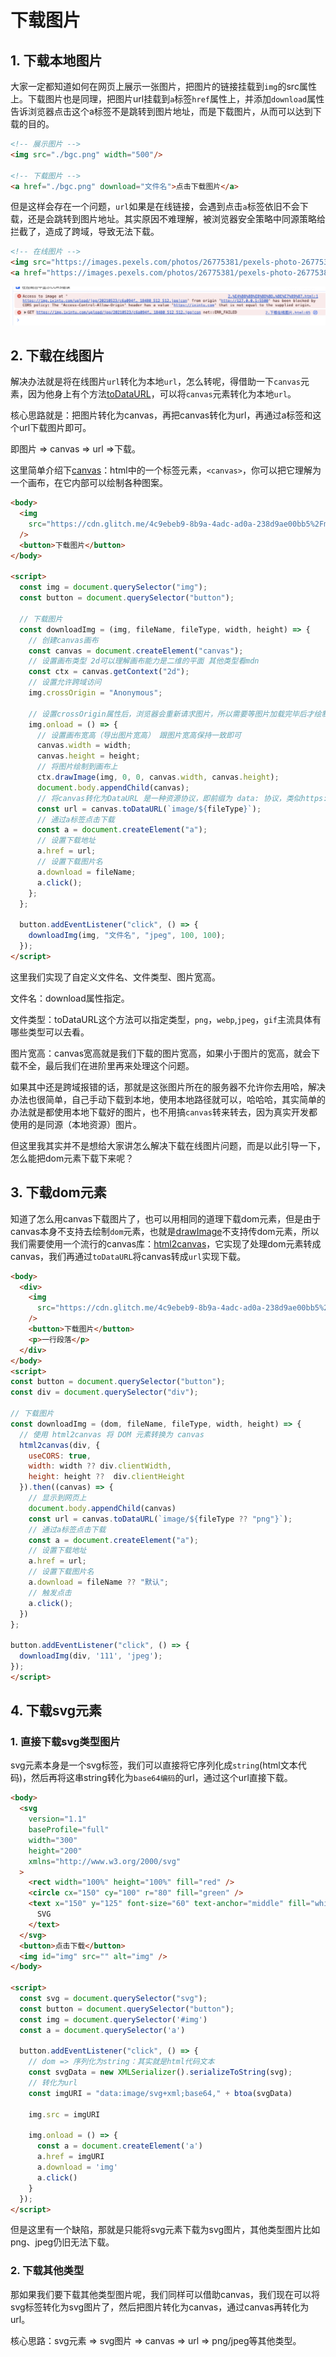 # 下载图片

## 1. 下载本地图片

大家一定都知道如何在网页上展示一张图片，把图片的链接挂载到`img`的src属性上。下载图片也是同理，把图片url挂载到`a`标签`href`属性上，并添加`download`属性告诉浏览器点击这个a标签不是跳转到图片地址，而是下载图片，从而可以达到下载的目的。

```html
<!-- 展示图片 -->
<img src="./bgc.png" width="500"/>

<!-- 下载图片 -->
<a href="./bgc.png" download="文件名">点击下载图片</a>
```
但是这样会存在一个问题，`url`如果是在线链接，会遇到点击`a`标签依旧不会下载，还是会跳转到图片地址。其实原因不难理解，被浏览器安全策略中同源策略给拦截了，造成了跨域，导致无法下载。

```html
<!-- 在线图片 -->
<img src="https://images.pexels.com/photos/26775381/pexels-photo-26775381.jpeg" width="500">
<a href="https://images.pexels.com/photos/26775381/pexels-photo-26775381.jpeg" download="文件名">点击下载图片</a>
```
![alt text](image.png)

## 2. 下载在线图片

解决办法就是将在线图片`url`转化为本地`url`，怎么转呢，得借助一下`canvas`元素，因为他身上有个方法<a href="https://developer.mozilla.org/zh-CN/docs/Web/API/HTMLCanvasElement/toDataURL" target="_blank">toDataURL</a>，可以将`canvas`元素转化为本地`url`。

核心思路就是：把图片转化为canvas，再把canvas转化为url，再通过a标签和这个url下载图片即可。

即图片 => canvas => url =>下载。

这里简单介绍下<a href="https://developer.mozilla.org/zh-CN/docs/Web/HTML/Element/canvas" target="_blank">canvas</a>：html中的一个标签元素，`<canvas>`，你可以把它理解为一个画布，在它内部可以绘制各种图案。

```html
<body>
  <img
    src="https://cdn.glitch.me/4c9ebeb9-8b9a-4adc-ad0a-238d9ae00bb5%2Fmdn_logo-only_color.svg"
  />
  <button>下载图片</button>
</body>

<script>
  const img = document.querySelector("img");
  const button = document.querySelector("button");

  // 下载图片
  const downloadImg = (img, fileName, fileType, width, height) => {
    // 创建canvas画布
    const canvas = document.createElement("canvas");
    // 设置画布类型 2d可以理解画布能力是二维的平面 其他类型看mdn
    const ctx = canvas.getContext("2d");
    // 设置允许跨域访问
    img.crossOrigin = "Anonymous";

    // 设置crossOrigin属性后，浏览器会重新请求图片，所以需要等图片加载完毕后才绘制
    img.onload = () => {
      // 设置画布宽高（导出图片宽高） 跟图片宽高保持一致即可
      canvas.width = width;
      canvas.height = height;
      // 将图片绘制到画布上
      ctx.drawImage(img, 0, 0, canvas.width, canvas.height);
      document.body.appendChild(canvas);
      // 将canvas转化为DataURL 是一种资源协议，即前缀为 data: 协议，类似https:
      const url = canvas.toDataURL(`image/${fileType}`);
      // 通过a标签点击下载
      const a = document.createElement("a");
      // 设置下载地址
      a.href = url;
      // 设置下载图片名
      a.download = fileName;
      a.click();
    };
  };

  button.addEventListener("click", () => {
    downloadImg(img, "文件名", "jpeg", 100, 100);
  });
</script>

```
这里我们实现了自定义文件名、文件类型、图片宽高。

文件名：download属性指定。

文件类型：toDataURL这个方法可以指定类型，`png`，`webp`,`jpeg`，`gif`主流具体有哪些类型可以去看。

图片宽高：canvas宽高就是我们下载的图片宽高，如果小于图片的宽高，就会下载不全，最后我们在进阶里再来处理这个问题。


如果其中还是跨域报错的话，那就是这张图片所在的服务器不允许你去用哈，解决办法也很简单，自己手动下载到本地，使用本地路径就可以，哈哈哈，其实简单的办法就是都使用本地下载好的图片，也不用搞`canvas`转来转去，因为真实开发都使用的是同源（本地资源）图片。

但这里我其实并不是想给大家讲怎么解决下载在线图片问题，而是以此引导一下，怎么能把dom元素下载下来呢？

## 3. 下载dom元素

知道了怎么用canvas下载图片了，也可以用相同的道理下载dom元素，但是由于canvas本身不支持去绘制`dom`元素，也就是<a href="https://developer.mozilla.org/zh-CN/docs/Web/API/CanvasRenderingContext2D/drawImage" target="_blank">drawImage</a>不支持传dom元素，所以我们需要使用一个流行的canvas库：<a href="https://html2canvas.hertzen.com/" target="_blank">html2canvas</a>，它实现了处理dom元素转成canvas，我们再通过`toDataURL`将canvas转成`url`实现下载。

```html
<body>
  <div>
    <img
      src="https://cdn.glitch.me/4c9ebeb9-8b9a-4adc-ad0a-238d9ae00bb5%2Fmdn_logo-only_color.svg"
    />
    <button>下载图片</button>
    <p>一行段落</p>
  </div>
</body>
<script>
const button = document.querySelector("button");
const div = document.querySelector("div");

// 下载图片
const downloadImg = (dom, fileName, fileType, width, height) => {
  // 使用 html2canvas 将 DOM 元素转换为 canvas
  html2canvas(div, {
    useCORS: true,
    width: width ?? div.clientWidth,
    height: height ??  div.clientHeight
  }).then((canvas) => {
    // 显示到网页上
    document.body.appendChild(canvas)
    const url = canvas.toDataURL(`image/${fileType ?? "png"}`);
    // 通过a标签点击下载
    const a = document.createElement("a");
    // 设置下载地址
    a.href = url;
    // 设置下载图片名
    a.download = fileName ?? "默认";
    // 触发点击
    a.click();
  })
};

button.addEventListener("click", () => {
  downloadImg(div, '111', 'jpeg');
});
</script>
```

## 4. 下载svg元素

### 1. 直接下载svg类型图片

svg元素本身是一个svg标签，我们可以直接将它序列化成`string`(html文本代码)，然后再将这串string转化为`base64编码`的url，通过这个url直接下载。

```html
<body>
  <svg
    version="1.1"
    baseProfile="full"
    width="300"
    height="200"
    xmlns="http://www.w3.org/2000/svg"
  >
    <rect width="100%" height="100%" fill="red" />
    <circle cx="150" cy="100" r="80" fill="green" />
    <text x="150" y="125" font-size="60" text-anchor="middle" fill="white">
      SVG
    </text>
  </svg>
  <button>点击下载</button>
  <img id="img" src="" alt="img" />
</body>

<script>
  const svg = document.querySelector("svg");
  const button = document.querySelector("button");
  const img = document.querySelector('#img')
  const a = document.querySelector('a')

  button.addEventListener("click", () => {
    // dom => 序列化为string：其实就是html代码文本
    const svgData = new XMLSerializer().serializeToString(svg);
    // 转化为url
    const imgURI = "data:image/svg+xml;base64," + btoa(svgData)
    
    img.src = imgURI

    img.onload = () => {
      const a = document.createElement('a')
      a.href = imgURI
      a.download = 'img'
      a.click()
    }
  });
</script>
```

但是这里有一个缺陷，那就是只能将svg元素下载为svg图片，其他类型图片比如png、jpeg仍旧无法下载。

### 2. 下载其他类型

那如果我们要下载其他类型图片呢，我们同样可以借助canvas，我们现在可以将svg标签转化为svg图片了，然后把图片转化为canvas，通过canvas再转化为url。

核心思路：svg元素 => svg图片 => canvas => url => png/jpeg等其他类型。


```html

```
